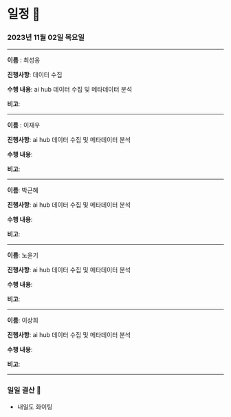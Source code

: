 # 일정 📅
### 2023년 11월 02일 목요일
---

**이름** : 최성웅

**진행사항**:  데이터 수집

**수행 내용**:  ai hub 데이터 수집 및 메타데이터 분석

**비고**:  

---


**이름** : 이재우

**진행사항**:  ai hub 데이터 수집 및 메타데이터 분석 

**수행 내용**:  

**비고**:  

---

**이름**:  박근혜

**진행사항**:  ai hub 데이터 수집 및 메타데이터 분석 

**수행 내용**:  

**비고**:  

---

**이름**:  노윤기

**진행사항**:  ai hub 데이터 수집 및 메타데이터 분석 

**수행 내용**:  

**비고**:  

---

**이름**:  이상희

**진행사항**:  ai hub 데이터 수집 및 메타데이터 분석 

**수행 내용**:  

**비고**:  

---

### 일일 결산 📝
- 내일도 화이팅 
